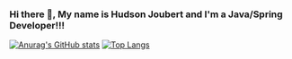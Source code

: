 ### Hi there 👋, My name is Hudson Joubert and I'm a Java/Spring Developer!!!

[![Anurag's GitHub stats](https://github-readme-stats.vercel.app/api?username=hudjoubert&show_icons=true&theme=tokyonight&hide=stars,contribs)](https://github.com/anuraghazra/github-readme-stats)
[![Top Langs](https://github-readme-stats.vercel.app/api/top-langs/?username=hudjoubert&hide=Objective-C,C++&theme=tokyonight&layout=compact&hide_progress=true)](https://github.com/anuraghazra/github-readme-stats)


<!--
https://emojipedia.org/
https://github.com/anuraghazra/github-readme-stats
https://dev.to/envoy_/150-badges-for-github-pnk

**hudjoubert/hudjoubert** is a ✨ _special_ ✨ repository because its `README.md` (this file) appears on your GitHub profile.

Here are some ideas to get you started:

- 🔭 I’m currently working on ...
- 🌱 I’m currently learning ...
- 👯 I’m looking to collaborate on ...
- 🤔 I’m looking for help with ...
- 💬 Ask me about ...
- 📫 How to reach me: ...
- 😄 Pronouns: ...
- ⚡ Fun fact: ...
-->
